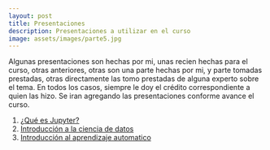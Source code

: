 ```yaml
---
layout: post
title: Presentaciones
description: Presentaciones a utilizar en el curso
image: assets/images/parte5.jpg
---
```


Algunas presentaciones son hechas por mi, unas recien hechas para el curso, otras anteriores, otras son una parte hechas
por mi, y parte tomadas prestadas, otras directamente las tomo prestadas de alguna experto sobre el tema. En todos los casos, siempre
le doy el crédito correspondiente a quien las hizo. Se iran agregando las presentaciones conforme avance el curso.


1. [¿Qué es Jupyter?](/material/jupyter/index.html)
2. [Introducción a la ciencia de datos](https://github.com/juliowaissman/curso-ML-ITH/raw/master/material/data_science.pdf)
3. [Introducción al aprendizaje automatico](https://github.com/juliowaissman/curso-ML-ITH/raw/master/material/machine_learning.pdf)
